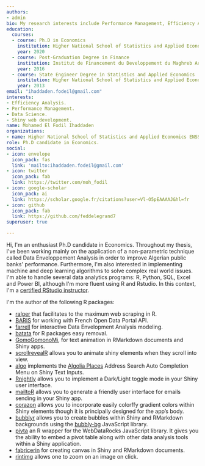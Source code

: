 ```yaml
---
authors:
- admin
bio: My research interests include Performance Management, Efficiency Analysis and Experimental Economics.  
education:
  courses:
  - course: Ph.D in Economics 
    institution: Higher National School of Statistics and Applied Economics ENSSEA
    year: 2020
  - course: Post-Graduation Degree in Finance 
    institution: Institut de Financement du Developpement du Maghreb Arabe IFID
    year: 2016
  - course: State Engineer Degree in Statistics and Applied Economics 
    institution: Higher National School of Statistics and Applied Economics ENSSEA
    year: 2013
email: "ihaddaden.fodeil@gmail.com"
interests:
- Efficiency Analysis.
- Performance Management. 
- Data Science.
- Shiny web development. 
name: Mohamed El Fodil Ihaddaden
organizations:
- name: Higher National School of Statistics and Applied Economics ENSSEA
role: Ph.D candidate in Economics. 
social:
- icon: envelope
  icon_pack: fas
  link: 'mailto:ihaddaden.fodeil@gmail.com'
- icon: twitter
  icon_pack: fab
  link: https://twitter.com/moh_fodil 
- icon: google-scholar
  icon_pack: ai
  link: https://scholar.google.fr/citations?user=Vl-O5pEAAAAJ&hl=fr
- icon: github
  icon_pack: fab
  link: https://github.com/feddelegrand7
superuser: true

---
```


Hi, I'm an enthusiast Ph.D candidate in Economics. Throughout my thesis, I've been working mainly on the application of a non-parametric technique called Data Enveloppement Analysis in order to improve Algerian public banks' performance. Furthermore, I'm also interested in implementing machine and deep learning algorithms to solve complex real world issues. I'm able to handle several data analytics programs: R, Python, SQL, Excel and Power BI, although I'm more fluent using R and Rstudio. In this context, I'm a [certified RStudio instructor](https://education.rstudio.com/trainers/). 

I'm the author of the following R packages: 
- [ralger](https://CRAN.R-project.org/package=ralger) that facilitates to the maximum web scraping in R. 
- [BARIS](https://CRAN.R-project.org/package=BARIS) for working with French Open Data Portal API. 
- [farrell](https://CRAN.R-project.org/package=farrell) for interactive Data Envelopment Analysis modeling. 
- [batata](https://CRAN.R-project.org/package=batata) for R packages easy removal. 
- [GomoGomonoMi](https://CRAN.R-project.org/package=GomoGomonoMi), for text animation in RMarkdown documents and Shiny apps. 
- [scrollrevealR](https://CRAN.R-project.org/package=scrollrevealR) allows you to animate shiny elements when they scroll into view.
- [algo](https://CRAN.R-project.org/package=algo) implements the [Algolia Places](https://community.algolia.com/places/) Address Search Auto Completion Menu on Shiny Text Inputs.
- [Rnightly](https://CRAN.R-project.org/package=Rnightly) allows you to implement a Dark/Light toggle mode in your Shiny user interface.
- [mailtoR](https://CRAN.R-project.org/package=mailtoR) allows you to generate a friendly user interface for emails sending in your Shiny app. 
- [corazon](https://CRAN.R-project.org/package=corazon) allows you to incorporate easily colorffy gradient colors within Shiny elements though it is principally designed for the app’s body.
- [bubblyr](https://CRAN.R-project.org/package=bubblyr) allows you to create bubbles within Shiny and RMarkdown backgrounds using the [bubbly-bg](https://github.com/tipsy/bubbly-bg) JavaScript library.
- [pivta](https://github.com/feddelegrand7/pivta) an R wrapper for the WebDataRocks JavaScript library. It gives you the ability to embed a pivot table along with other data analysis tools within a Shiny application. 
- [fabricerin](https://github.com/feddelegrand7/fabricerin) for
creating canvas in Shiny and RMarkdown documents.
- [rintimg](https://github.com/feddelegrand7/rintimg) allows one to zoom on an image on click. 



